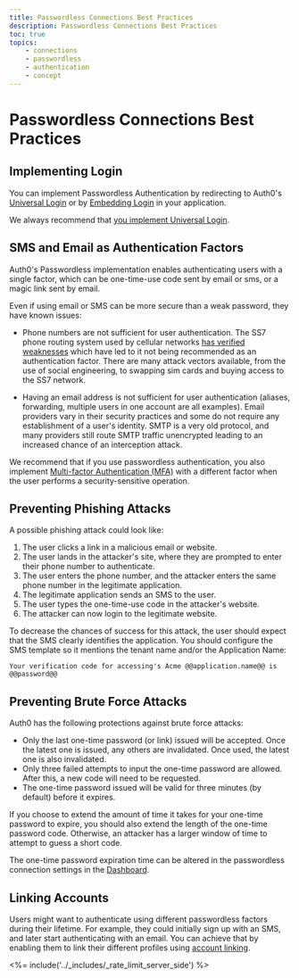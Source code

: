 ```yaml
---
title: Passwordless Connections Best Practices
description: Passwordless Connections Best Practices
toc: true
topics:
    - connections
    - passwordless
    - authentication
    - concept
---
```

# Passwordless Connections Best Practices

## Implementing Login 

You can implement Passwordless Authentication by redirecting to Auth0's [Universal Login](/connections/passwordless/guides/universal-login) or by [Embedding Login](/connections/passwordless/guides/embedded-login) in your application.

We always recommend that [you implement Universal Login](guides/login/universal-vs-embedded).

## SMS and Email as Authentication Factors

Auth0's Passwordless implementation enables authenticating users with a single factor, which can be one-time-use code sent by email or sms, or a magic link sent by email.

Even if using email or SMS can be more secure than a weak password, they have known issues:

-  Phone numbers are not sufficient for user authentication. The SS7 phone routing system used by cellular networks [has verified weaknesses](https://thehackernews.com/2017/05/ss7-vulnerability-bank-hacking.html) which have led to it not being recommended as an authentication factor. There are many attack vectors available, from the use of social engineering, to swapping sim cards and buying access to the SS7 network. 

- Having an email address is not sufficient for user authentication (aliases, forwarding, multiple users in one account are all examples). Email providers vary in their security practices and some do not require any establishment of a user's identity. SMTP is a very old protocol, and many providers still route SMTP traffic unencrypted leading to an increased chance of an interception attack. 

We recommend that if you use passwordless authentication, you also implement [Multi-factor Authentication (MFA)](/multifactor-authentication) with a different factor when the user performs a security-sensitive operation.

## Preventing Phishing Attacks

A possible phishing attack could look like:

1. The user clicks a link in a malicious email or website.
1. The user lands in the attacker's site, where they are prompted to enter their phone number to authenticate.
3. The user enters the phone number, and the attacker enters the same phone number in the legitimate application.
4. The legitimate application sends an SMS to the user.
5. The user types the one-time-use code in the attacker's website.
6. The attacker can now login to the legitimate website.

To decrease the chances of success for this attack, the user should expect that the SMS clearly identifies the application. You should configure the SMS template so it mentions the tenant name and/or the Application Name:

```text
Your verification code for accessing's Acme @@application.name@@ is @@password@@
```

## Preventing Brute Force Attacks 

Auth0 has the following protections against brute force attacks:

* Only the last one-time password (or link) issued will be accepted. Once the latest one is issued, any others are invalidated. Once used, the latest one is also invalidated.
* Only three failed attempts to input the one-time password are allowed. After this, a new code will need to be requested.
* The one-time password issued will be valid for three minutes (by default) before it expires. 

If you choose to extend the amount of time it takes for your one-time password to expire, you should also extend the length of the one-time password code. Otherwise, an attacker has a larger window of time to attempt to guess a short code.

The one-time password expiration time can be altered in the passwordless connection settings in the [Dashboard](${manage_url}/#/connections/passwordless).

##  Linking Accounts

Users might want to authenticate using different passwordless factors during their lifetime. For example, they could initially sign up with an SMS, and later start authenticating with an email. You can achieve that by enabling them to link their different profiles using [account linking](/link-accounts).

<%= include('../_includes/_rate_limit_server_side') %>